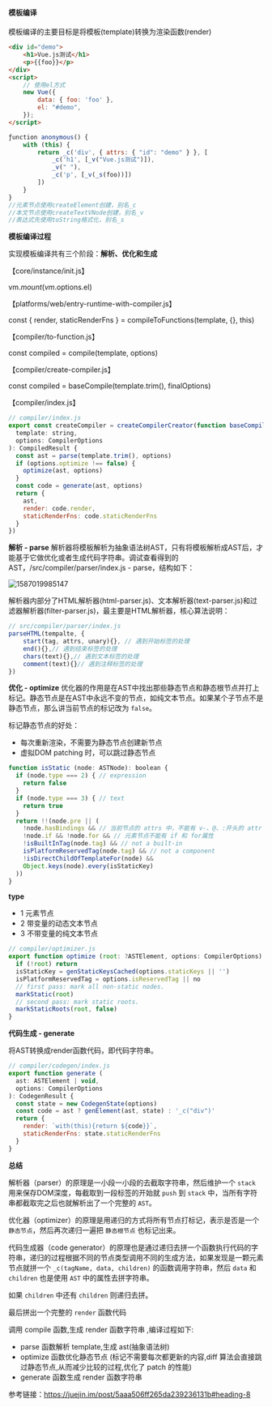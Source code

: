 #### 模板编译

模板编译的主要目标是将模板(template)转换为渲染函数(render)

```html
<div id="demo">
    <h1>Vue.js测试</h1>
    <p>{{foo}}</p>
</div>
<script>
    // 使用el方式
    new Vue({
        data: { foo: 'foo' },
        el: "#demo",
    });
</script>
```

```js
ƒunction anonymous() {
    with (this) {
        return _c('div', { attrs: { "id": "demo" } }, [
            _c('h1', [_v("Vue.js测试")]),
            _v(" "),
            _c('p', [_v(_s(foo))])
        ])
    }
}
//元素节点使用createElement创建，别名_c
//本文节点使用createTextVNode创建，别名_v
//表达式先使用toString格式化，别名_s
```

**模板编译过程**

实现模板编译共有三个阶段：**解析、优化和生成**

【core/instance/init.js】

vm.$mount(vm.$options.el) 

【platforms/web/entry-runtime-with-compiler.js】

const { render, staticRenderFns } = compileToFunctions(template, {}, this)

【compiler/to-function.js】

const compiled = compile(template, options)

【compiler/create-compiler.js】

const compiled = baseCompile(template.trim(), finalOptions)

【compiler/index.js】

```js
// compiler/index.js
export const createCompiler = createCompilerCreator(function baseCompile (
  template: string,
  options: CompilerOptions
): CompiledResult {
  const ast = parse(template.trim(), options)
  if (options.optimize !== false) {
    optimize(ast, options)
  }
  const code = generate(ast, options)
  return {
    ast,
    render: code.render,
    staticRenderFns: code.staticRenderFns
  }
})
```

**解析 - parse**
解析器将模板解析为抽象语法树AST，只有将模板解析成AST后，才能基于它做优化或者生成代码字符串。调试查看得到的AST，/src/compiler/parser/index.js - parse，结构如下：

![1587019985147](C:\Users\ucmed\AppData\Roaming\Typora\typora-user-images\1587019985147.png)

解析器内部分了HTML解析器(html-parser.js)、文本解析器(text-parser.js)和过滤器解析器(filter-parser.js)，最主要是HTML解析器，核心算法说明：

```js
// src/compiler/parser/index.js
parseHTML(tempalte, {
    start(tag, attrs, unary){}, // 遇到开始标签的处理
    end(){},// 遇到结束标签的处理
    chars(text){},// 遇到文本标签的处理
    comment(text){}// 遇到注释标签的处理
})
```

**优化 - optimize**
优化器的作用是在AST中找出那些静态节点和静态根节点并打上标记。静态节点是在AST中永远不变的节点，如纯文本节点。如果某个子节点不是静态节点，那么讲当前节点的标记改为 `false`。

标记静态节点的好处：

- 每次重新渲染，不需要为静态节点创建新节点
- 虚拟DOM patching 时，可以跳过静态节点

```js
function isStatic (node: ASTNode): boolean {
  if (node.type === 2) { // expression
    return false
  }
  if (node.type === 3) { // text
    return true
  }
  return !!(node.pre || (
    !node.hasBindings && // 当前节点的 attrs 中，不能有 v-、@、:开头的 attr
    !node.if && !node.for && // 元素节点不能有 if 和 for属性
    !isBuiltInTag(node.tag) && // not a built-in
    isPlatformReservedTag(node.tag) && // not a component
    !isDirectChildOfTemplateFor(node) &&
    Object.keys(node).every(isStaticKey)
  ))
}
```

**type**

- 1   元素节点
- 2   带变量的动态文本节点
- 3   不带变量的纯文本节点

```js
// compiler/optimizer.js
export function optimize (root: ?ASTElement, options: CompilerOptions) {
  if (!root) return
  isStaticKey = genStaticKeysCached(options.staticKeys || '')
  isPlatformReservedTag = options.isReservedTag || no
  // first pass: mark all non-static nodes.
  markStatic(root)
  // second pass: mark static roots.
  markStaticRoots(root, false)
}
```

**代码生成 - generate**

将AST转换成render函数代码，即代码字符串。

```js
// compiler/codegen/index.js
export function generate (
  ast: ASTElement | void,
  options: CompilerOptions
): CodegenResult {
  const state = new CodegenState(options)
  const code = ast ? genElement(ast, state) : '_c("div")'
  return {
    render: `with(this){return ${code}}`,
    staticRenderFns: state.staticRenderFns
  }
}
```

**总结**

解析器（parser）的原理是一小段一小段的去截取字符串，然后维护一个 `stack` 用来保存DOM深度，每截取到一段标签的开始就 `push` 到 `stack` 中，当所有字符串都截取完之后也就解析出了一个完整的 `AST`。

优化器（optimizer）的原理是用递归的方式将所有节点打标记，表示是否是一个 `静态节点`，然后再次递归一遍把 `静态根节点` 也标记出来。

代码生成器（code generator）的原理也是通过递归去拼一个函数执行代码的字符串，递归的过程根据不同的节点类型调用不同的生成方法，如果发现是一颗元素节点就拼一个 `_c(tagName, data, children)` 的函数调用字符串，然后 `data` 和 `children` 也是使用 `AST` 中的属性去拼字符串。

如果 `children` 中还有 `children` 则递归去拼。

最后拼出一个完整的 `render` 函数代码



调用 compile 函数,生成 render 函数字符串 ,编译过程如下:

- parse 函数解析 template,生成 ast(抽象语法树)
- optimize 函数优化静态节点 (标记不需要每次都更新的内容,diff 算法会直接跳过静态节点,从而减少比较的过程,优化了 patch 的性能)
- generate 函数生成 render 函数字符串

参考链接：https://juejin.im/post/5aaa506ff265da239236131b#heading-8
